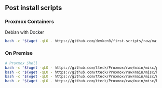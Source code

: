 ## Post install scripts

### Proxmox Containers

Debian with Docker

```bash
bash -c "$(wget -qLO - https://github.com/devken0/first-scripts/raw/main/proxmox-ct/debian-docker.sh)"
```

### On Premise

```bash
# Proxmox Shell
bash -c "$(wget -qLO - https://github.com/tteck/Proxmox/raw/main/misc/post-pve-install.sh)"
bash -c "$(wget -qLO - https://github.com/tteck/Proxmox/raw/main/misc/kernel-clean.sh)"
bash -c "$(wget -qLO - https://github.com/tteck/Proxmox/raw/main/misc/microcode.sh)"
bash -c "$(wget -qLO - https://github.com/tteck/Proxmox/raw/main/misc/host-backup.sh)"
```

